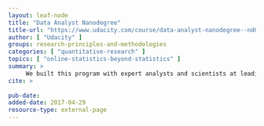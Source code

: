 ```yaml
---
layout: leaf-node
title: "Data Analyst Nanodegree"
title-url: "https://www.udacity.com/course/data-analyst-nanodegree--nd002"
author: [ "Udacity" ]
groups: research-principles-and-methodologies
categories: [ "quantitative-research" ]
topics: [ "online-statistics-beyond-statistics" ]
summary: >
     We built this program with expert analysts and scientists at leading technology companies to ensure you master the exact skills necessary to build a career in data science.
cite: >
     
pub-date: 
added-date: 2017-04-29
resource-type: external-page
---
```


